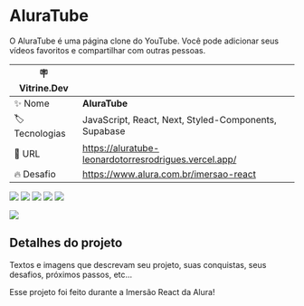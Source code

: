 # AluraTube

O AluraTube é uma página clone do YouTube. Você pode adicionar seus vídeos favoritos e compartilhar com outras pessoas.

| :placard: Vitrine.Dev |     |
| -------------  | --- |
| :sparkles: Nome        | **AluraTube**
| :label: Tecnologias | JavaScript, React, Next, Styled-Components, Supabase
| :rocket: URL         | https://aluratube-leonardotorresrodrigues.vercel.app/
| :fire: Desafio     | https://www.alura.com.br/imersao-react

<div>
  <img src="https://img.shields.io/badge/JavaScript-F7DF1E?style=for-the-badge&logo=javascript&logoColor=black">
  <img src="https://img.shields.io/badge/React-20232A?style=for-the-badge&logo=react&logoColor=61DAFB"/>
  <img src="https://img.shields.io/badge/Next-ffffff?style=for-the-badge&logo=nextdotjs&logoColor=000000"/>
  <img src="https://img.shields.io/badge/styled components-3C3C3C?style=for-the-badge&logo=styled-components&logoColor=DB7093">
  <img src="https://img.shields.io/badge/supabase-1C1C1C?style=for-the-badge&logo=supabase&logoColor=3ECF8E">
</div>

<!-- Inserir imagem com a #vitrinedev ao final do link -->
![](https://via.placeholder.com/1200x500.png?text=imagem+lindona+do+meu+projeto#vitrinedev)

## Detalhes do projeto

Textos e imagens que descrevam seu projeto, suas conquistas, seus desafios, próximos passos, etc...

Esse projeto foi feito durante a Imersão React da Alura!
